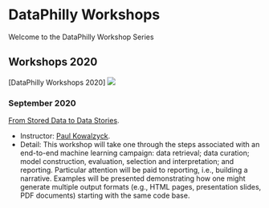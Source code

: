 # DataPhilly Workshops
Welcome to the DataPhilly Workshop Series

## Workshops 2020 
[DataPhilly Workshops 2020]
<img src="images/dummy_thumbnail.jpg?raw=true"/>

### September 2020
[From Stored Data to Data Stories](https://github.com/pjkowalczyk/DataPhilly_StoredDataStories). 
- Instructor: [Paul Kowalzyck](https://www.linkedin.com/in/pauljkowalczyk/). 
- Detail: This workshop will take one through the steps associated with an end-to-end machine learning campaign: data retrieval; data curation; model construction, evaluation, selection and interpretation; and reporting. Particular attention will be paid to reporting, i.e., building a narrative. Examples will be presented demonstrating how one might generate multiple output formats (e.g., HTML pages, presentation slides, PDF documents) starting with the same code base.
